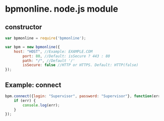 bpmonline. node.js module
===========

## constructor
```js
var bpmonline = require('bpmonline');

var bpm = new bpmonline({
	host: "HOST", //Example: EXAMPLE.COM
    	port: 80, //Default: isSecure ? 443 : 80
    	path: "/", //Default '/'
    	isSecure: false //HTTP or HTTPS. Default: HTTP(false)
});
```

## Example: connect
```js
bpm.connect({login: "Supervisor", password: "Supervisor"}, function(err, res) {
	if (err) {
		console.log(err);
	}
});
```
